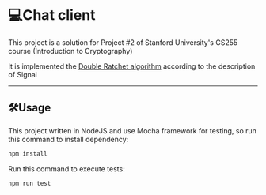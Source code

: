 # 💻Chat client

This project is a solution for Project #2 of Stanford University's CS255 course (Introduction to Cryptography) <br>

It is implemented the [Double Ratchet algorithm](https://signal.org/docs/specifications/doubleratchet/) according to the description of Signal

___

## 🛠️Usage 

This project written in NodeJS and use Mocha framework for testing, so run this command to install dependency:

```bash
npm install
```

Run this command to execute tests:

```bash
npm run test
```
